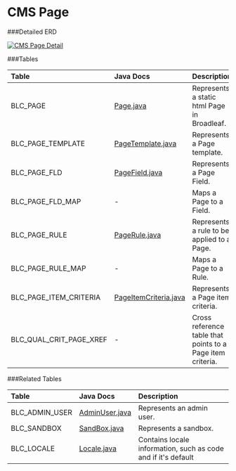# CMS Page



###Detailed ERD

[![CMS Page Detail](dataModel/CMSPageDetailedERD.png)](_img/dataModel/CMSPageDetailedERD.png)

###Tables

| Table               | Java Docs      | Description                                         |
|:--------------------|:--------------|:----------------------------------------------------|
|BLC_PAGE             | [Page.java](http://javadoc.broadleafcommerce.org/current/contentmanagement-module/org/broadleafcommerce/cms/page/domain/Page.html)          | Represents a static html Page in Broadleaf.  |
|BLC_PAGE_TEMPLATE    | [PageTemplate.java](http://javadoc.broadleafcommerce.org/current/contentmanagement-module/org/broadleafcommerce/cms/page/domain/PageTemplate.html)          | Represents a Page template.  |
|BLC_PAGE_FLD         | [PageField.java](http://javadoc.broadleafcommerce.org/current/contentmanagement-module/org/broadleafcommerce/cms/page/domain/PageField.html)          | Represents a Page Field.  |
|BLC_PAGE_FLD_MAP     | -          | Maps a Page to a Field.  |
|BLC_PAGE_RULE        | [PageRule.java](http://javadoc.broadleafcommerce.org/current/contentmanagement-module/org/broadleafcommerce/cms/page/domain/PageRule.html)          | Represents a rule to be applied to a Page.  |
|BLC_PAGE_RULE_MAP    | -          | Maps a Page to a Rule.  |
|BLC_PAGE_ITEM_CRITERIA | [PageItemCriteria.java](http://javadoc.broadleafcommerce.org/current/contentmanagement-module/org/broadleafcommerce/cms/page/domain/PageItemCriteria.html)        | Represents a Page item criteria.  |
|BLC_QUAL_CRIT_PAGE_XREF| -        | Cross reference table that points to a Page item criteria.  |

###Related Tables

| Table               | Java Docs      | Description                                         |
|:--------------------|:--------------|:----------------------------------------------------|
|BLC_ADMIN_USER       | [AdminUser.java](http://javadoc.broadleafcommerce.org/current/open-admin-platform/org/broadleafcommerce/openadmin/server/security/domain/AdminUser.html)          | Represents an admin user.  |
|BLC_SANDBOX          | [SandBox.java](http://javadoc.broadleafcommerce.org/current/common/org/broadleafcommerce/common/sandbox/domain/SandBox.html)          | Represents a sandbox.  |
|BLC_LOCALE           | [Locale.java](http://javadoc.broadleafcommerce.org/current/common/org/broadleafcommerce/common/locale/domain/Locale.html)          | Contains locale information, such as code and if it's default  |
